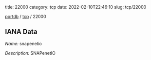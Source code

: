 title: 22000
category: tcp
date: 2022-02-10T22:46:10
slug: tcp/22000

[portdb](/) / [tcp](/category/tcp.html) / 22000


## IANA Data

_Name:_ snapenetio

_Description:_ SNAPenetIO

